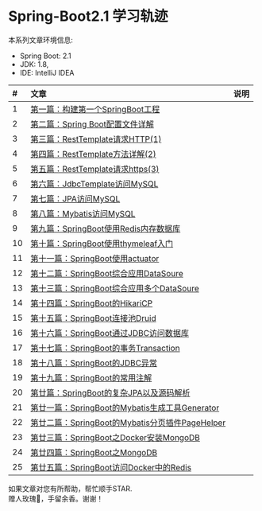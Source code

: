 # Spring-Boot2.1 学习轨迹

本系列文章环境信息:
* Spring Boot: 2.1 
* JDK: 1.8, 
* IDE: IntelliJ IDEA


| #    | 文章                                    | 说明                                      |
| :--- | :--------------------------------------- | :--------------------------------------- |
| 1    | [第一篇：构建第一个SpringBoot工程][001] |                         |
| 2    | [第二篇：Spring Boot配置文件详解][002] |                         |
| 3    | [第三篇：RestTemplate请求HTTP(1)][003] |                         |
| 4    | [第四篇：RestTemplate方法详解(2)][004] |                         |
| 5    | [第五篇：RestTemplate请求https(3)][005] |                         |
| 6    | [第六篇：JdbcTemplate访问MySQL][006] |                         |
| 7    | [第七篇：JPA访问MySQL][007] |                         |
| 8    | [第八篇：Mybatis访问MySQL][008] |                         |
| 9    | [第九篇：SpringBoot使用Redis内存数据库][009] |                         |
| 10   | [第十篇：SpringBoot使用thymeleaf入门][010] |                         |
| 11   | [第十一篇：SpringBoot使用actuator][011] |                         |
| 12   | [第十二篇：SpringBoot综合应用DataSoure][012] |                         |
| 13   | [第十三篇：SpringBoot综合应用多个DataSoure][013] |                         |
| 14   | [第十四篇：SpringBoot的HikariCP][014]  |                         |
| 15   | [第十五篇：SpringBoot连接池Druid][015]  |                         |
| 16   | [第十六篇：SpringBoot通过JDBC访问数据库][016]  |                         |
| 17   | [第十七篇：SpringBoot的事务Transaction][017]  |                         |
| 18   | [第十八篇：SpringBoot的JDBC异常][018]  |                         |
| 19   | [第十九篇：SpringBoot的常用注解][019]  |                         |
| 20   | [第廿篇：SpringBoot的复杂JPA以及源码解析][020]  |                         |
| 21   | [第廿一篇：SpringBoot的Mybatis生成工具Generator][021]  |                         |
| 22   | [第廿二篇：SpringBoot的Mybatis分页插件PageHelper][022]  |                         |
| 23   | [第廿三篇：SpringBoot之Docker安装MongoDB][023]  |                         |
| 24   | [第廿四篇：SpringBoot之MongoDB][024]  |                         |
| 25   | [第廿五篇：SpringBoot访问Docker中的Redis][025]  |                         |


如果文章对您有所帮助，帮忙顺手STAR.<br>
赠人玫瑰🌹，手留余香。谢谢！

[001]: https://github.com/zgpeace/Spring-Boot2.1/tree/master/demo1boot
[002]: https://github.com/zgpeace/Spring-Boot2.1/tree/master/democonfig
[003]: https://github.com/zgpeace/Spring-Boot2.1/blob/master/http/demoresttemplatehttp
[004]: https://github.com/zgpeace/Spring-Boot2.1/tree/master/http/demoresttemplatemethod
[005]: https://github.com/zgpeace/Spring-Boot2.1/tree/master/http/demoresttemplatehttps
[006]: https://github.com/zgpeace/Spring-Boot2.1/tree/master/db/demojdbctemplate
[007]: https://github.com/zgpeace/Spring-Boot2.1/tree/master/db/demojpa
[008]: https://github.com/zgpeace/Spring-Boot2.1/tree/master/db/demomybatis
[009]: https://github.com/zgpeace/Spring-Boot2.1/tree/master/db/demoredis
[010]: https://github.com/zgpeace/Spring-Boot2.1/tree/master/tool/thymeleaf
[011]: https://github.com/zgpeace/Spring-Boot2.1/tree/master/tool/demoactuator
[012]: https://github.com/zgpeace/Spring-Boot2.1/tree/master/db/demojdbccompose
[013]: https://github.com/zgpeace/Spring-Boot2.1/tree/master/db/demomultidatasource
[014]: https://blog.csdn.net/zgpeace/article/details/98719059
[015]: https://github.com/zgpeace/Spring-Boot2.1/tree/master/db/demodbdruid
[016]: https://github.com/zgpeace/Spring-Boot2.1/tree/master/db/demodbjdbc
[017]: https://github.com/zgpeace/Spring-Boot2.1/tree/master/db/demodbtransaction
[018]: https://github.com/zgpeace/Spring-Boot2.1/tree/master/db/demodberrorcode
[019]: https://blog.csdn.net/zgpeace/article/details/99704906
[020]: https://github.com/zgpeace/Spring-Boot2.1/tree/master/db/demodbjpastarbucks
[021]: https://github.com/zgpeace/Spring-Boot2.1/tree/master/db/demodbmybatisgenerator
[022]: https://github.com/zgpeace/Spring-Boot2.1/tree/master/db/DemoDBMybatisPageHelper
[023]: https://blog.csdn.net/zgpeace/article/details/100799655
[024]: https://blog.csdn.net/zgpeace/article/details/100875252
[025]: https://github.com/zgpeace/Spring-Boot2.1/tree/master/Nosql/JedisDemo

